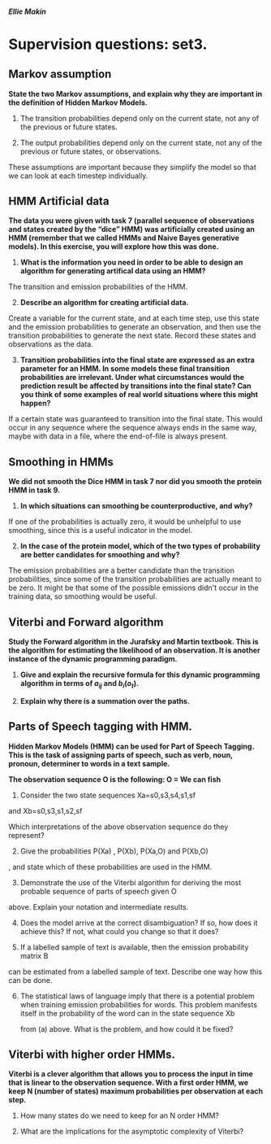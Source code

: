 ##### Ellie Makin

# Supervision questions: set3.

## Markov assumption

**State the two Markov assumptions, and explain why they are important in the definition of Hidden Markov Models.**

1. The transition probabilities depend only on the current state, not any of the previous or future states.

2. The output probabilities depend only on the current state, not any of the previous or future states, or observations.

These assumptions are important because they simplify the model so that we can look at each timestep individually.

## HMM Artificial data

**The data you were given with task 7 (parallel sequence of observations and states created by the “dice” HMM) was artificially created using an HMM (remember that we called HMMs and Naive Bayes generative models). In this exercise, you will explore how this was done.**

1. **What is the information you need in order to be able to design an algorithm for generating artifical data using an HMM?**

The transition and emission probabilities of the HMM.

2. **Describe an algorithm for creating artificial data.**

Create a variable for the current state, and at each time step, use this state and the emission probabilities to generate an observation, and then use the transition probabilities to generate the next state. Record these states and observations as the data.

3. **Transition probabilities into the final state are expressed as an extra parameter for an HMM. In some models these final transition probabilities are irrelevant. Under what circumstances would the prediction result be affected by transitions into the final state? Can you think of some examples of real world situations where this might happen?**

If a certain state was guaranteed to transition into the final state. This would occur in any sequence where the sequence always ends in the same way, maybe with data in a file, where the end-of-file is always present.

## Smoothing in HMMs

**We did not smooth the Dice HMM in task 7 nor did you smooth the protein HMM in task 9.**

1. **In which situations can smoothing be counterproductive, and why?**

If one of the probabilities is actually zero, it would be unhelpful to use smoothing, since this is a useful indicator in the model.

2. **In the case of the protein model, which of the two types of probability are better candidates for smoothing and why?**

The emission probabilities are a better candidate than the transition probabilities, since some of the transition probabilities are actually meant to be zero. It might be that some of the possible emissions didn't occur in the training data, so smoothing would be useful.

## Viterbi and Forward algorithm

**Study the Forward algorithm in the Jurafsky and Martin textbook. This is the algorithm for estimating the likelihood of an observation. It is another instance of the dynamic programming paradigm.**

1. **Give and explain the recursive formula for this dynamic programming algorithm in terms of $a_{ij}$ and $b_i(o_t)$.**

2. **Explain why there is a summation over the paths.**

## Parts of Speech tagging with HMM.

**Hidden Markov Models (HMM) can be used for Part of Speech Tagging. This is the task of assigning parts of speech, such as verb, noun, pronoun, determiner to words in a text sample.**

**The observation sequence O
is the following: O = We can fish**

1. Consider the two state sequences Xa=s0,s3,s4,s1,sf

and Xb=s0,s3,s1,s2,sf

Which interpretations of the above observation sequence do they represent?

2. Give the probabilities P(Xa)
, P(Xb), P(Xa,O) and P(Xb,O)

, and state which of these probabilities are used in the HMM.

3. Demonstrate the use of the Viterbi algorithm for deriving the most probable sequence of parts of speech given O

above. Explain your notation and intermediate results.

4. Does the model arrive at the correct disambiguation? If so, how does it achieve this? If not, what could you change so that it does?

5. If a labelled sample of text is available, then the emission probability matrix B

can be estimated from a labelled sample of text. Describe one way how this can be done.

6. The statistical laws of language imply that there is a potential problem when training emission probabilities for words. This problem manifests itself in the probability of the word can in the state sequence Xb

    from (a) above. What is the problem, and how could it be fixed?

## Viterbi with higher order HMMs.

**Viterbi is a clever algorithm that allows you to process the input in time that is linear to the observation sequence. With a first order HMM, we keep N (number of states) maximum probabilities per observation at each step.**

1. How many states do we need to keep for an N order HMM?

2. What are the implications for the asymptotic complexity of Viterbi?
